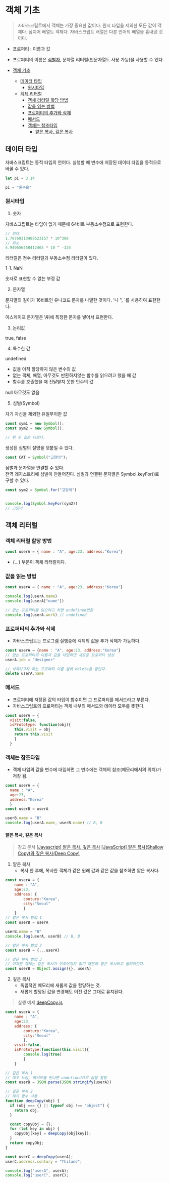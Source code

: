 # 객체 기초

> 자바스크립트에서 객체는 가장 중요한 값이다.
> 원시 타입을 제외한 모든 값이 객체다.
> 심지어 배열도 객체다. 자바스크립트 배열은 다른 언어의 배열을 흉내낸 것이다.

- 프로퍼티 : 이름과 값
- 프로퍼티의 이름은 [식별자](./../2variable_and_value/variable_value.md), 문자열 리터럴(빈문자열도 사용 가능)을 사용할 수 있다.

- [객체 기초](#객체-기초)
  - [데이터 타입](#데이터-타입)
    - [원시타입](#원시타입)
  - [객체 리터럴](#객체-리터럴)
    - [객체 리터럴 할당 방법](#객체-리터럴-할당-방법)
    - [값을 읽는 방법](#값을-읽는-방법)
    - [프로퍼티의 추가와 삭제](#프로퍼티의-추가와-삭제)
    - [메서드](#메서드)
    - [객체는 참조타입](#객체는-참조타입)
      - [얕은 복사, 깊은 복사](#얕은-복사-깊은-복사)

## 데이터 타입

자바스크립트는 동적 타입의 언어다. 
실행할 때 변수에 저장된 데이터 타입을 동적으로 바꿀 수 있다.

```javascript
let pi = 3.14

pi = "원주율"
```

### 원시타입

1. 숫자
  
자바스크립트는 타입이 없기 때문에 64비트 부동소수점으로 표현한다.

```javascript
// 최대
1.79769313488623157 * 10^308
// 최소
4.940656458412465 * 10 ^ -324
```

리터럴은 정수 리터럴과 부동소수점 리터럴이 있다. 

1-1. NaN 

숫자로 표현할 수 없는 부정 값

2. 문자열

문자열의 길이가 16비트인 유니코드 문자를 나열한 것이다. 
'나 ", `를 사용하여 표현한다. 

이스케이프 문자열은 \뒤에 특정한 문자를 넣어서 표현한다. 

3. 논리값

true, false

4. 특수한 값

undefined
- 값을 아직 할당하지 않은 변수의 값
- 없는 객체, 배열, 아무것도 반환하지않는 함수를 읽으려고 했을 때 값
- 함수를 호출했을 때 전달받지 못한 인수의 값

null 
아무것도 없음

5. 심벌(Symbol)

자기 자신을 제외한 유일무이한 값

```javascript
const sym1 = new Symbol();
const sym2 = new Symbol();

// 위 두 값은 다르다.
```

생성된 심벌의 설명을 덧붙일 수 있다.

```javascript
const CAT = Symbol("고양이");
```

심벌과 문자열을 연결할 수 있다.  
전역 레지스트리에 심벌이 만들어진다.
심벌과 연결된 문자열은 Symbol.keyFor()로 구할 수 있다.

```javascript
const sym2 = Symbol.for("고양이")


console.log(Symbol.keyFor(sym2)) 
// 고양이
```

## 객체 리터럴

### 객체 리터럴 할당 방법

```javascript
const userA = { name : "A", age:23, address:"Korea"}
```

- {...} 부분이 객체 리터럴이다. 


### 값을 읽는 방법

```javascript
const userA = { name : "A", age:23, address:"Korea"}

console.log(userA.name)
console.log(userA["name"])

// 없는 프로퍼티를 읽으려고 하면 undefined반환
console.log(userA.work) // undefined
```

### 프로퍼티의 추가와 삭제

- 자바스크립트는 프로그램 실행중에 객체의 값을 추가 삭제가 가능하다.

```javascript
const userA = {name : "A", age:23, address:"Korea"}
// 없는 프로퍼티의 이름과 값을 대입하면 새로운 프로퍼티 생성
userA.job = "designer"

// 삭제하고자 하는 프로퍼티 이름 앞에 delete를 붙인다.
delete userA.name
```

### 메서드

- 프로퍼티에 저장된 값의 타입이 함수이면 그 프로퍼티를 메서드라고 부른다. 
- 자바스크립트의 프로퍼티는 객체 내부의 매서드와 데이터 모두를 뜻한다.

```javascript
const userA = {
  visit:false, 
  isPrototype: function(obj){
    this.visit = obj
    return this.visit
    }
  }
```

### 객체는 참조타입

- 객체 타입의 값을 변수에 대입하면 그 변수에는 객체의 참조(메모리에서의 위치)가 저장 됨.

```javascript
const userA = {
  name : "A", 
  age:23, 
  address:"Korea"
  }
const userB = userA

userB.name = "B"
console.log(userA.name, userB.name) // B, B
```

#### 얕은 복사, 깊은 복사

> 참고 문서
> [[Javascript] 얕은 복사, 깊은 복사](https://velog.io/@th0566/Javascript-%EC%96%95%EC%9D%80-%EB%B3%B5%EC%82%AC-%EA%B9%8A%EC%9D%80-%EB%B3%B5%EC%82%AC)
> [[JavaScript] 얕은 복사(Shallow Copy)와 깊은 복사(Deep Copy)](https://velog.io/@recordboy/JavaScript-%EC%96%95%EC%9D%80-%EB%B3%B5%EC%82%ACShallow-Copy%EC%99%80-%EA%B9%8A%EC%9D%80-%EB%B3%B5%EC%82%ACDeep-Copy)

1. 얕은 복사  
   - 복사 한 후에, 복사한 객체가 같은 원래 값과 같은 값을 참조하면 얕은 복사다.

```javascript
const userA = {
    name : "A", 
    age:23, 
    address: {
        contury:"Korea", 
        city:"Seoul"
        }
    }
// 얕은 복사 방법 1
const userB = userA

userB.name = "B"
console.log(userA, userB) // B, B

// 얕은 복사 방법 2
const userB = {...userA}

// 얕은 복사 방법 3
// 이차원 객체는 깊은 복사가 이루어지지 않기 때문에 얕은 복사라고 불러야한다.
const userB = Object.assign({}, userA)


```

2. 깊은 복사  
   - 독립적인 메모리에 새롭게 값을 할당하는 것. 
   - 새롭게 할당된 값을 변경해도 이전 값은 그대로 유지된다.

> 실행 예제
> [deepCopy.js](./deepCopy.js)


```javascript
const userA = {
    name : "A", 
    age:23, 
    address: {
        contury:"Korea", 
        city:"Seoul"
        },
    visit:false, 
    isPrototype:function(this.visit){
        console.log(true)
        }
    }

// 깊은 복사 1
// 매우 느림, 메서드를 만나면 undefined으로 값을 할당
const userB = JSON.parse(JSON.stringify(userA))

// 깊은 복사 2
// 재귀 함수 사용
function deepCopy(obj) {
  if (obj === {} || typeof obj !== "object") {
    return obj;
  }

  const copyObj = {};
  for (let key in obj) {
    copyObj[key] = deepCopy(obj[key]);
  }
  return copyObj;
}

const userC = deepCopy(userA);
userC.address.contury = "Thiland";

console.log("userA", userA);
console.log("userC", userC);
```

